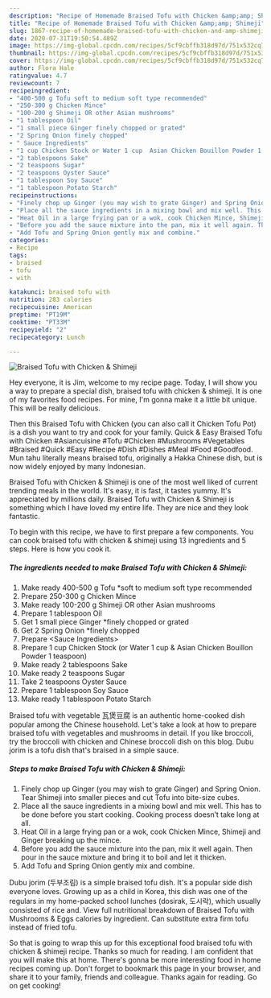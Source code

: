 ```yaml
---
description: "Recipe of Homemade Braised Tofu with Chicken &amp;amp; Shimeji"
title: "Recipe of Homemade Braised Tofu with Chicken &amp;amp; Shimeji"
slug: 1867-recipe-of-homemade-braised-tofu-with-chicken-and-amp-shimeji
date: 2020-07-31T19:50:54.489Z
image: https://img-global.cpcdn.com/recipes/5cf9cbffb318d97d/751x532cq70/braised-tofu-with-chicken-shimeji-recipe-main-photo.jpg
thumbnail: https://img-global.cpcdn.com/recipes/5cf9cbffb318d97d/751x532cq70/braised-tofu-with-chicken-shimeji-recipe-main-photo.jpg
cover: https://img-global.cpcdn.com/recipes/5cf9cbffb318d97d/751x532cq70/braised-tofu-with-chicken-shimeji-recipe-main-photo.jpg
author: Flora Hale
ratingvalue: 4.7
reviewcount: 7
recipeingredient:
- "400-500 g Tofu soft to medium soft type recommended"
- "250-300 g Chicken Mince"
- "100-200 g Shimeji OR other Asian mushrooms"
- "1 tablespoon Oil"
- "1 small piece Ginger finely chopped or grated"
- "2 Spring Onion finely chopped"
- " Sauce Ingredients"
- "1 cup Chicken Stock or Water 1 cup  Asian Chicken Bouillon Powder 1 teaspoon"
- "2 tablespoons Sake"
- "2 teaspoons Sugar"
- "2 teaspoons Oyster Sauce"
- "1 tablespoon Soy Sauce"
- "1 tablespoon Potato Starch"
recipeinstructions:
- "Finely chop up Ginger (you may wish to grate Ginger) and Spring Onion. Tear Shimeji into smaller pieces and cut Tofu into bite-size cubes."
- "Place all the sauce ingredients in a mixing bowl and mix well. This has to be done before you start cooking. Cooking process doesn’t take long at all."
- "Heat Oil in a large frying pan or a wok, cook Chicken Mince, Shimeji and Ginger breaking up the mince."
- "Before you add the sauce mixture into the pan, mix it well again. Then pour in the sauce mixture and bring it to boil and let it thicken."
- "Add Tofu and Spring Onion gently mix and combine."
categories:
- Recipe
tags:
- braised
- tofu
- with

katakunci: braised tofu with 
nutrition: 283 calories
recipecuisine: American
preptime: "PT19M"
cooktime: "PT33M"
recipeyield: "2"
recipecategory: Lunch

---
```



![Braised Tofu with Chicken &amp; Shimeji](https://img-global.cpcdn.com/recipes/5cf9cbffb318d97d/751x532cq70/braised-tofu-with-chicken-shimeji-recipe-main-photo.jpg)

Hey everyone, it is Jim, welcome to my recipe page. Today, I will show you a way to prepare a special dish, braised tofu with chicken &amp; shimeji. It is one of my favorites food recipes. For mine, I'm gonna make it a little bit unique. This will be really delicious.

Then this Braised Tofu with Chicken (you can also call it Chicken Tofu Pot) is a dish you want to try and cook for your family. Quick &amp; Easy Braised Tofu with Chicken #Asiancuisine #Tofu #Chicken #Mushrooms #Vegetables #Braised #Quick #Easy #Recipe #Dish #Dishes #Meal #Food #Goodfood. Mun tahu literally means braised tofu, originally a Hakka Chinese dish, but is now widely enjoyed by many Indonesian.

Braised Tofu with Chicken &amp; Shimeji is one of the most well liked of current trending meals in the world. It's easy, it is fast, it tastes yummy. It's appreciated by millions daily. Braised Tofu with Chicken &amp; Shimeji is something which I have loved my entire life. They are nice and they look fantastic.


To begin with this recipe, we have to first prepare a few components. You can cook braised tofu with chicken &amp; shimeji using 13 ingredients and 5 steps. Here is how you cook it.

<!--inarticleads1-->

##### The ingredients needed to make Braised Tofu with Chicken &amp; Shimeji:

1. Make ready 400-500 g Tofu *soft to medium soft type recommended
1. Prepare 250-300 g Chicken Mince
1. Make ready 100-200 g Shimeji OR other Asian mushrooms
1. Prepare 1 tablespoon Oil
1. Get 1 small piece Ginger *finely chopped or grated
1. Get 2 Spring Onion *finely chopped
1. Prepare  &lt;Sauce Ingredients&gt;
1. Prepare 1 cup Chicken Stock (or Water 1 cup &amp; Asian Chicken Bouillon Powder 1 teaspoon)
1. Make ready 2 tablespoons Sake
1. Make ready 2 teaspoons Sugar
1. Take 2 teaspoons Oyster Sauce
1. Prepare 1 tablespoon Soy Sauce
1. Make ready 1 tablespoon Potato Starch


Braised tofu with vegetable 瓦煲豆腐 is an authentic home-cooked dish popular among the Chinese household. Let&#39;s take a look at how to prepare braised tofu with vegetables and mushrooms in detail. If you like broccoli, try the broccoli with chicken and Chinese broccoli dish on this blog. Dubu jorim is a tofu dish that&#39;s braised in a simple sauce. 

<!--inarticleads2-->

##### Steps to make Braised Tofu with Chicken &amp; Shimeji:

1. Finely chop up Ginger (you may wish to grate Ginger) and Spring Onion. Tear Shimeji into smaller pieces and cut Tofu into bite-size cubes.
1. Place all the sauce ingredients in a mixing bowl and mix well. This has to be done before you start cooking. Cooking process doesn’t take long at all.
1. Heat Oil in a large frying pan or a wok, cook Chicken Mince, Shimeji and Ginger breaking up the mince.
1. Before you add the sauce mixture into the pan, mix it well again. Then pour in the sauce mixture and bring it to boil and let it thicken.
1. Add Tofu and Spring Onion gently mix and combine.


Dubu jorim (두부조림) is a simple braised tofu dish. It&#39;s a popular side dish everyone loves. Growing up as a child in Korea, this dish was one of the regulars in my home-packed school lunches (dosirak, 도시락), which usually consisted of rice and. View full nutritional breakdown of Braised Tofu with Mushrooms &amp; Eggs calories by ingredient. Can substitute extra firm tofu instead of fried tofu. 

So that is going to wrap this up for this exceptional food braised tofu with chicken &amp; shimeji recipe. Thanks so much for reading. I am confident that you will make this at home. There's gonna be more interesting food in home recipes coming up. Don't forget to bookmark this page in your browser, and share it to your family, friends and colleague. Thanks again for reading. Go on get cooking!
